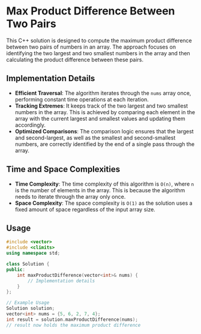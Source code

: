 # Max Product Difference Between Two Pairs

This C++ solution is designed to compute the maximum product difference between two pairs of numbers in an array. The approach focuses on identifying the two largest and two smallest numbers in the array and then calculating the product difference between these pairs.

## Implementation Details

- **Efficient Traversal**: The algorithm iterates through the `nums` array once, performing constant time operations at each iteration.
- **Tracking Extremes**: It keeps track of the two largest and two smallest numbers in the array. This is achieved by comparing each element in the array with the current largest and smallest values and updating them accordingly.
- **Optimized Comparisons**: The comparison logic ensures that the largest and second-largest, as well as the smallest and second-smallest numbers, are correctly identified by the end of a single pass through the array.

## Time and Space Complexities

- **Time Complexity**: The time complexity of this algorithm is `O(n)`, where `n` is the number of elements in the array. This is because the algorithm needs to iterate through the array only once.
- **Space Complexity**: The space complexity is `O(1)` as the solution uses a fixed amount of space regardless of the input array size.

## Usage

```cpp
#include <vector>
#include <climits>
using namespace std;

class Solution {
public:
    int maxProductDifference(vector<int>& nums) {
        // Implementation details
    }
};

// Example Usage
Solution solution;
vector<int> nums = {5, 6, 2, 7, 4};
int result = solution.maxProductDifference(nums);
// result now holds the maximum product difference
